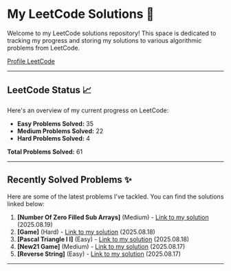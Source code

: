 # My LeetCode Solutions 🚀

Welcome to my LeetCode solutions repository! This space is dedicated to tracking my progress and storing my solutions to various algorithmic problems from LeetCode.

[Profile LeetCode](https://leetcode.com/u/L4yoos/)

---

## LeetCode Status 📈

Here's an overview of my current progress on LeetCode:
    
* **Easy Problems Solved:** 35
* **Medium Problems Solved:** 22
* **Hard Problems Solved:** 4
    
**Total Problems Solved:** 61
    

---

## Recently Solved Problems ✨

Here are some of the latest problems I've tackled. You can find the solutions linked below:
    
1.  **[Number Of Zero Filled Sub Arrays]** (Medium) - [Link to my solution](https://github.com/L4yoos/leetcode/blob/main/2348_NumberOfZeroFilledSubArrays_Medium/Solution.java) (2025.08.19)
2.  **[Game]** (Hard) - [Link to my solution](https://github.com/L4yoos/leetcode/blob/main/679_24Game_Hard/Solution.java) (2025.08.18)
3.  **[Pascal Triangle I I]** (Easy) - [Link to my solution](https://github.com/L4yoos/leetcode/blob/main/119_PascalTriangleII_Easy/Solution.java) (2025.08.18)
4.  **[New21 Game]** (Medium) - [Link to my solution](https://github.com/L4yoos/leetcode/blob/main/837_New21Game_Medium/Solution.java) (2025.08.17)
5.  **[Reverse String]** (Easy) - [Link to my solution](https://github.com/L4yoos/leetcode/blob/main/344_ReverseString_Easy/Solution.java) (2025.08.17)
    
---
